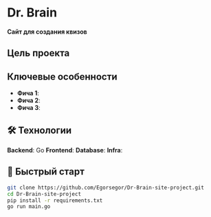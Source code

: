# Dr. Brain

**Сайт для создания квизов**

## Цель проекта


## Ключевые особенности
- **Фича 1**:
- **Фича 2**:
- **Фича 3**:


## 🛠 Технологии
**Backend**: Go
**Frontend**:
**Database**:
**Infra**:


## 🚀 Быстрый старт
```bash
git clone https://github.com/Egorsegor/Dr-Brain-site-project.git
cd Dr-Brain-site-project
pip install -r requirements.txt
go run main.go